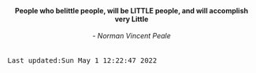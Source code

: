 
<div align="center"><b><span>People who belittle people, will be LITTLE people, and will accomplish very Little</span></b><br><br><i> - Norman Vincent Peale</i></div>
<br><br><kbd>Last updated:Sun May  1 12:22:47 2022</kbd>